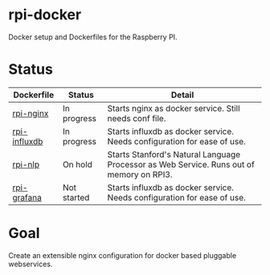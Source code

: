 # rpi-docker
Docker setup and Dockerfiles for the Raspberry PI.

# Status
| Dockerfile                   | Status        | Detail  |
| ---------------------------- | ------------- | -----   |
| [rpi-nginx](rpi-nginx)       | In progress   | Starts nginx as docker service.  Still needs conf file.  |
| [rpi-influxdb](rpi-influxdb) | In progress   | Starts influxdb as docker service.  Needs configuration for ease of use. |
| [rpi-nlp](rpi-nlp)           | On hold       | Starts Stanford's Natural Language Processor as Web Service.  Runs out of memory on RPI3.  |
| [rpi-grafana](rpi-grafana)   | Not started   | Starts influxdb as docker service.  Needs configuration for ease of use. |

# Goal
Create an extensible nginx configuration for docker based pluggable webservices.
